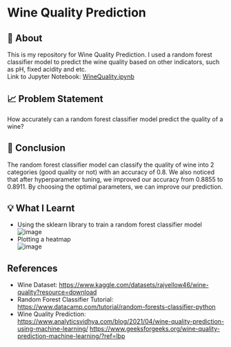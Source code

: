 # Wine Quality Prediction
## :page_with_curl: About
This is my repository for Wine Quality Prediction. I used a random forest classifier model to predict the wine quality based on other indicators, such as pH, fixed acidity and etc.   
Link to Jupyter Notebook: [WineQuality.ipynb](https://github.com/spaceman03/Data-Science-Projects/blob/master/Basic/Wine%20Quality/Wine%20Quality.ipynb)

## :chart_with_upwards_trend: Problem Statement
How accurately can a random forest classifier model predict the quality of a wine?

## :bookmark_tabs: Conclusion
The random forest classifier model can classify the quality of wine into 2 categories (good quality or not) with an accuracy of 0.8. We also noticed that after hyperparameter tuning, we improved our accuracy from 0.8855 to 0.8911. By choosing the optimal parameters, we can improve our prediction.

## :bulb: What I Learnt
- Using the sklearn library to train a random forest classifier model
![image](https://github.com/spaceman03/Data-Science-Projects/assets/97169613/462f51a0-6bca-42b1-950e-52629b895f20)
- Plotting a heatmap   
![image](https://github.com/spaceman03/Data-Science-Projects/assets/97169613/ad5d54f5-5a74-4347-87c0-229017caf865)


## References
- Wine Dataset: https://www.kaggle.com/datasets/rajyellow46/wine-quality?resource=download
- Random Forest Classifier Tutorial: https://www.datacamp.com/tutorial/random-forests-classifier-python
- Wine Quality Prediction: https://www.analyticsvidhya.com/blog/2021/04/wine-quality-prediction-using-machine-learning/
https://www.geeksforgeeks.org/wine-quality-prediction-machine-learning/?ref=lbp
